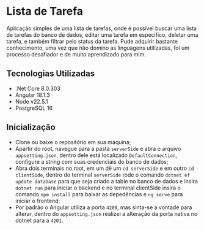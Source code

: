 # Lista de Tarefa

Aplicação simples de uma lista de tarefas, onde é possível buscar uma lista de tarefas do banco de dados, editar uma tarefa em especifico, deletar uma tarefa, e também filtrar pelo status da tarefa. Pude adquirir bastante conhecimento, uma vez que não domino as linguagens utilizadas, foi um processo desafiador e de muito aprendizado para mim.

## Tecnologias Utilizadas

- .Net Core 8.0.303
- Angular 18.1.3
- Node v22.5.1
- PostgreSQL 16

## Inicialização

- Clone ou baixe o repositório em sua máquina;
- Apartir do root, navegue para a pasta `serverSide` e abra o arquivo `appsetting.json`, dentro dele está localizado `DefaultConnection`, configure a string com suas credenciais do banco de dados;
- Abra dois terminais no root, em um dê um `cd serverSide` e em outro `cd clientSide`, dentro do terminal `serverSide` rode o comando `dotnet ef update database` para que seja criado a table no banco de dados e insira `dotnet run` para iniciar o backend e no terminal clientSide insira o comando `npm install` para baixar as depedências e `ng serve` para iniciar o frontend;
- Por padrão o Angular utiliza a porta `4200`, mas sinta-se a vontade para alterar, dentro do `appsetting.json` realizei a alteração da porta nativa no dotnet para a `4201`.
